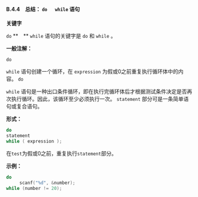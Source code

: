 #### B.4.4　总结： `do` 　 `while` 语句

**关键字**

`do`  **　**  `while` 语句的关键字是 `do` 和 `while` 。

**一般注解：**

`do`

`while`
语句创建一个循环，在
`expression`
为假或0之前重复执行循环体中的内容。
`do`

`while`
语句是一种出口条件循环，即在执行完循环体后才根据测试条件决定是否再次执行循环。因此，该循环至少必须执行一次。
`statement`
部分可是一条简单语句或复合语句。

**形式：**

```c
do
statement
while ( expression );

```

在`test`为假或0之前，重复执行`statement`部分。

**示例：**

```c
do
     scanf("%d", &number);
while (number != 20);
```

